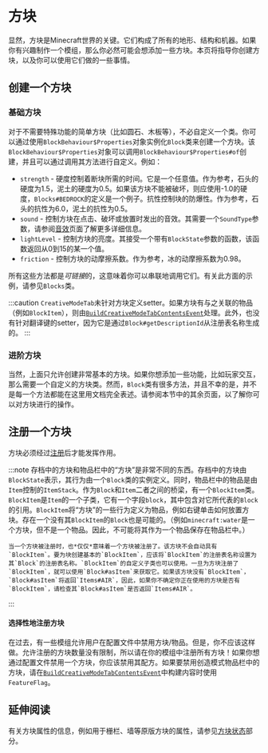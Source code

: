 方块
====

显然，方块是Minecraft世界的关键。它们构成了所有的地形、结构和机器。如果你有兴趣制作一个模组，那么你必然可能会想添加一些方块。本页将指导你创建方块，以及你可以使用它们做的一些事情。

创建一个方块
-----------

### 基础方块

对于不需要特殊功能的简单方块（比如圆石、木板等），不必自定义一个类。你可以通过使用`BlockBehaviour$Properties`对象实例化`Block`类来创建一个方块。该`BlockBehaviour$Properties`对象可以调用`BlockBehaviour$Properties#of`创建，并且可以通过调用其方法进行自定义。例如：

- `strength` - 硬度控制着断块所需的时间。它是一个任意值。作为参考，石头的硬度为1.5，泥土的硬度为0.5。如果该方块不能被破坏，则应使用-1.0的硬度，`Blocks#BEDROCK`的定义是一个例子。抗性控制块的防爆性。作为参考，石头的抗性为6.0，泥土的抗性为0.5。
- `sound` - 控制方块在点击、破坏或放置时发出的音效。其需要一个`SoundType`参数，请参阅[音效][sounds]页面了解更多详细信息。
- `lightLevel` - 控制方块的亮度。其接受一个带有`BlockState`参数的函数，该函数返回从0到15的某一个值。
- `friction` - 控制方块的动摩擦系数。作为参考，冰的动摩擦系数为0.98。

所有这些方法都是*可链接*的，这意味着你可以串联地调用它们。有关此方面的示例，请参见`Blocks`类。

:::caution
    `CreativeModeTab`未针对方块定义setter。如果方块有与之关联的物品（例如`BlockItem`），则由[`BuildCreativeModeTabContentsEvent`][creativetabs]处理。此外，也没有针对翻译键的setter，因为它是通过`Block#getDescriptionId`从注册表名称生成的。
:::

### 进阶方块

当然，上面只允许创建非常基本的方块。如果你想添加一些功能，比如玩家交互，那么需要一个自定义的方块类。然而，`Block`类有很多方法，并且不幸的是，并不是每一个方法都能在这里用文档完全表述。请参阅本节中的其余页面，以了解你可以对方块进行的操作。

注册一个方块
-----------

方块必须经过[注册][registering]后才能发挥作用。

:::note
    存档中的方块和物品栏中的“方块”是非常不同的东西。存档中的方块由`BlockState`表示，其行为由一个`Block`类的实例定义。同时，物品栏中的物品是由`Item`控制的`ItemStack`。作为`Block`和`Item`二者之间的桥梁，有一个`BlockItem`类。`BlockItem`是`Item`的一个子类，它有一个字段`block`，其中包含对它所代表的`Block`的引用。`BlockItem`将“方块”的一些行为定义为物品，例如右键单击如何放置方块。存在一个没有其`BlockItem`的`Block`也是可能的。（例如`minecraft:water`是一个方块，但不是一个物品。因此，不可能将其作为一个物品保存在物品栏中。）

    当一个方块被注册时，也*仅仅*意味着一个方块被注册了。该方块不会自动具有`BlockItem`。要为块创建基本的`BlockItem`，应该将`BlockItem`的注册表名称设置为其`Block`的注册表名称。`BlockItem`的自定义子类也可以使用。一旦为方块注册了`BlockItem`，就可以使用`Block#asItem`来获取它。如果该方块没有`BlockItem`，`Block#asItem`将返回`Items#AIR`，因此，如果你不确定你正在使用的方块是否有`BlockItem`，请检查其`Block#asItem`是否返回`Items#AIR`。
:::

#### 选择性地注册方块

在过去，有一些模组允许用户在配置文件中禁用方块/物品。但是，你不应该这样做。允许注册的方块数量没有限制，所以请在你的模组中注册所有方块！如果你想通过配置文件禁用一个方块，你应该禁用其配方。如果要禁用创造模式物品栏中的方块，请在[`BuildCreativeModeTabContentsEvent`][creativetabs]中构建内容时使用`FeatureFlag`。

延伸阅读
-------

有关方块属性的信息，例如用于栅栏、墙等原版方块的属性，请参见[方块状态][blockstates]部分。

[sounds]: ../gameeffects/sounds.md
[creativetabs]: ../items/index.md#creative-tabs
[registering]: ../concepts/registries.md#methods-for-registering
[blockstates]: states.md
